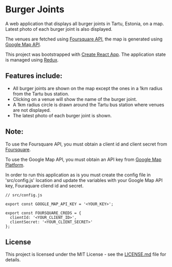 # Burger Joints

A web application that displays all burger joints in Tartu, Estonia, on a map. Latest photo of each burger joint is also displayed.

The venues are fetched using [Foursquare API](https://developer.foursquare.com/), the map is generated using [Google Map API](https://developers.google.com/maps/documentation/).

This project was bootstrapped with [Create React App](https://github.com/facebookincubator/create-react-app). The application state is managed using [Redux](https://redux.js.org/).

## Features include:

-	All burger joints are shown on the map except the ones in a 1km radius from the Tartu bus station.
-	Clicking on a venue will show the name of the burger joint.
-	A 1km radius circle is drawn around the Tartu bus station where venues are not displayed.
-	The latest photo of each burger joint is shown.

## Note:
To use the Foursquare API, you must obtain a client id and client secret from [Foursquare](https://developer.foursquare.com/).

To use the Google Map API, you must obtain an API key from [Google Map Platform](https://developers.google.com/maps/documentation/javascript/get-api-key).

In order to run this application as is you must create the config file in 'src/config.js' location and update the variables with your Google Map API key, Fouraquare cliend id and secret.
```
// src/config.js

export const GOOGLE_MAP_API_KEY = '<YOUR_KEY>';

export const FOURSQUARE_CREDS = {
  clientId: '<YOUR_CLIENT_ID>',
  clientSecret: '<YOUR_CLIENT_SECRET>'
};
```

## License

This project is licensed under the MIT License - see the [LICENSE.md](LICENSE.md) file for details.
